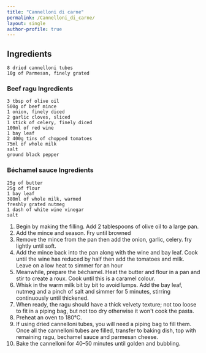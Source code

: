 ```yaml
---
title: "Cannelloni di carne"
permalink: /Cannelloni_di_carne/
layout: single
author-profile: true
---
```

## Ingredients

    8 dried cannelloni tubes
    10g of Parmesan, finely grated

### Beef ragu Ingredients

    3 tbsp of olive oil
    500g of beef mince
    1 onion, finely diced
    2 garlic cloves, sliced
    1 stick of celery, finely diced
    100ml of red wine
    1 bay leaf
    2 400g tins of chopped tomatoes
    75ml of whole milk
    salt
    ground black pepper

### Béchamel sauce Ingredients

    25g of butter
    25g of flour
    1 bay leaf
    380ml of whole milk, warmed
    freshly grated nutmeg
    1 dash of white wine vinegar
    salt

1. Begin by making the filling. Add 2 tablespoons of olive oil to a large pan.
2. Add the mince and season. Fry until browned
3. Remove the mince from the pan then add the onion, garlic, celery. fry lightly until soft.
4. Add the mince back into the pan along with the wine and bay leaf. Cook until the wine has reduced by half then add the tomatoes and milk. Leave on a low heat to simmer for an hour
5. Meanwhile, prepare the béchamel. Heat the butter and flour in a pan and stir to create a roux. Cook until this is a caramel colour.
6. Whisk in the warm milk bit by bit to avoid lumps. Add the bay leaf, nutmeg and a pinch of salt and simmer for 5 minutes, stirring continuously until thickened.
7. When ready, the ragu should have a thick velvety texture; not too loose to fit in a piping bag, but not too dry otherwise it won't cook the pasta.
8. Preheat an oven to 180°C.
9. If using dried cannelloni tubes, you will need a piping bag to fill them. Once all the cannelloni tubes are filled, transfer to baking dish, top with remaining ragu, bechamel sauce and parmesan cheese.
10. Bake the cannelloni for 40–50 minutes until golden and bubbling.

